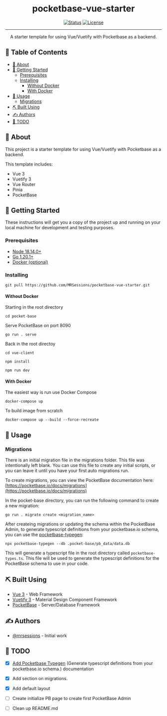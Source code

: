 <!-- <p align="center">
  <a href="" rel="noopener">
 <img width=200px height=200px src="https://i.imgur.com/6wj0hh6.jpg" alt="Project logo"></a>
</p> -->

<h1 align="center">pocketbase-vue-starter</h1>

<div align="center">

[![Status](https://img.shields.io/badge/status-active-success.svg)]()
[![License](https://img.shields.io/badge/license-MIT-blue.svg)](/LICENSE)
<!-- [![GitHub Issues](https://img.shields.io/github/issues/kylelobo/The-Documentation-Compendium.svg)](https://github.com/kylelobo/The-Documentation-Compendium/issues)
[![GitHub Pull Requests](https://img.shields.io/github/issues-pr/kylelobo/The-Documentation-Compendium.svg)](https://github.com/kylelobo/The-Documentation-Compendium/pulls) -->


</div>

---

<p align="center">
      A starter template for using Vue/Vuetify with Pocketbase as a backend.
    <br> 
</p>

## 📝 Table of Contents <!-- omit in toc -->
- [🧐 About ](#-about-)
- [🏁 Getting Started ](#-getting-started-)
  - [Prerequisites ](#prerequisites-)
  - [Installing ](#installing-)
    - [Without Docker ](#without-docker-)
    - [With Docker ](#with-docker-)
- [🎈 Usage ](#-usage-)
  - [Migrations ](#migrations-)
- [⛏️ Built Using ](#️-built-using-)
- [✍️ Authors ](#️-authors-)
- [📝 TODO ](#-todo-)


## 🧐 About <a name = "about"></a>

This project is a starter template for using Vue/Vuetify with Pocketbase as a backend.

This template includes:

- Vue 3
- Vuetify 3
- Vue Router
- Pinia
- PocketBase

## 🏁 Getting Started <a name = "getting_started"></a>

These instructions will get you a copy of the project up and running on your local machine for development and testing purposes.

<!-- See [deployment](#deployment) for notes on how to deploy the project on a live system. -->

### Prerequisites <a name="prerequisites"></a>

- [Node 18.14.0+](https://nodejs.org/en/download/)
- [Go 1.20.1+](https://go.dev/dl/)
- [Docker (optional)](https://docker.com/get-started)

### Installing <a name="installing"></a>

```shell
git pull https://github.com/MRSessions/pocketbase-vue-starter.git
```

#### Without Docker <a name="without-docker"></a>

Starting in the root directory

```shell
cd pocket-base
```

Serve PocketBase on port 8090

```shell
go run . serve
```

Back in the root directoy

```shell
cd vue-client
```

```shell
npm install
```

```shell
npm run dev
```

#### With Docker <a name="docker"></a>

The easiest way is run use Docker Compose
```shell
docker-compose up
```

To build image from scratch

```shell
docker-compose up --build --force-recreate
```

## 🎈 Usage <a name="usage"></a>

### Migrations <a name="migrations"></a>

There is an initial migration file in the migrations folder. This file was intentionally left blank. You can use this file to create any initial scripts, or you can leave it until you have your first auto migrations run.

To create migrations, you can view the PocketBase documentation here: [https://pocketbase.io/docs/migrations](https://pocketbase.io/docs/migrations)

In the pocket-base directory, you can run the following command to create a new migration:

```shell
go run . migrate create <migration_name>
```

After createing migrations or updating the schema within the PocketBase Admin, to generate typescript definitions from your pocketbase.io schema, you can use the [pocketbase-typegen](https://github.com/patmood/pocketbase-typegen):

```shell
npx pocketbase-typegen --db .pocket-base/pb_data/data.db
```

This will generate a typescript file in the root directory called `pocketbase-types.ts`. This file will be used to generate the typescript definitions for the PocketBase schema to use in your code.


<!-- ## 🚀 Deployment <a name = "deployment"></a>

Add additional notes about how to deploy this on a live system. -->

## ⛏️ Built Using <a name = "built_using"></a>

- [Vue 3](https://vuejs.org/) - Web Framework
- [Vuetify 3](https://next.vuetifyjs.com/) - Material Design Component Framework
- [PocketBase](https://pocketbase.io/) - Server/Database Framework

## ✍️ Authors <a name = "authors"></a>

- [@mrsessions](https://github.com/mrsessions) - Initial work

<!-- See also the list of [contributors](https://github.com/kylelobo/The-Documentation-Compendium/contributors) who participated in this project. -->

<!-- ## 🎉 Acknowledgements <a name = "acknowledgement"></a>

- Hat tip to anyone whose code was used
- Inspiration
- References -->

<!-- add a todo section -->
## 📝 TODO <a name = "todo"></a>

- [x] [Add Pocketbase Typegen](https://github.com/patmood/pocketbase-typegen) (Generate typescript definitions from your pocketbase.io schema.) documentation
- [x] Add section on migrations.
- [x] Add default layout
- [ ] Create initialize PB page to create first PocketBase Admin
- [ ] Clean up README.md


